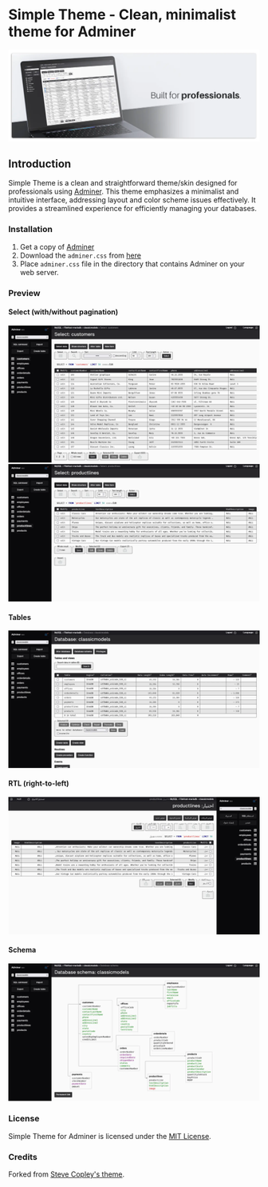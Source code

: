 # Simple Theme - Clean, minimalist theme for Adminer

![Simple Theme for Adminer Cover](https://raw.githubusercontent.com/devknown/simple-theme/master/screenshots/cover.webp)

## Introduction

Simple Theme is a clean and straightforward theme/skin designed for professionals using [Adminer](https://www.adminer.org/). This theme emphasizes a minimalist and intuitive interface, addressing layout and color scheme issues effectively. It provides a streamlined experience for efficiently managing your databases.

### Installation

1. Get a copy of [Adminer](https://www.adminer.org/)
2. Download the `adminer.css` from [here](https://raw.githubusercontent.com/devknown/simple-theme/master/adminer.css?version=1.0.02)
3. Place `adminer.css` file in the directory that contains Adminer on your web server.

### Preview

#### Select (with/without pagination)
![Simple Theme for Adminer - Select with pagination](https://raw.githubusercontent.com/devknown/simple-theme/master/screenshots/select-pagination.webp)
![Simple Theme for Adminer - Select](https://raw.githubusercontent.com/devknown/simple-theme/master/screenshots/select.webp)

#### Tables
![Simple Theme for Adminer - Tables](https://raw.githubusercontent.com/devknown/simple-theme/master/screenshots/tables.webp)

#### RTL (right-to-left)
![Simple Theme for Adminer - RTL support](https://raw.githubusercontent.com/devknown/simple-theme/master/screenshots/rtl.webp)

#### Schema
![Simple Theme for Adminer - Schema](https://raw.githubusercontent.com/devknown/simple-theme/master/screenshots/schema.webp)

### License

Simple Theme for Adminer is licensed under the [MIT License](https://github.com/devknown/simple-theme/blob/master/LICENSE).

### Credits

Forked from [Steve Copley's theme](https://github.com/stevecopley/adminer).

